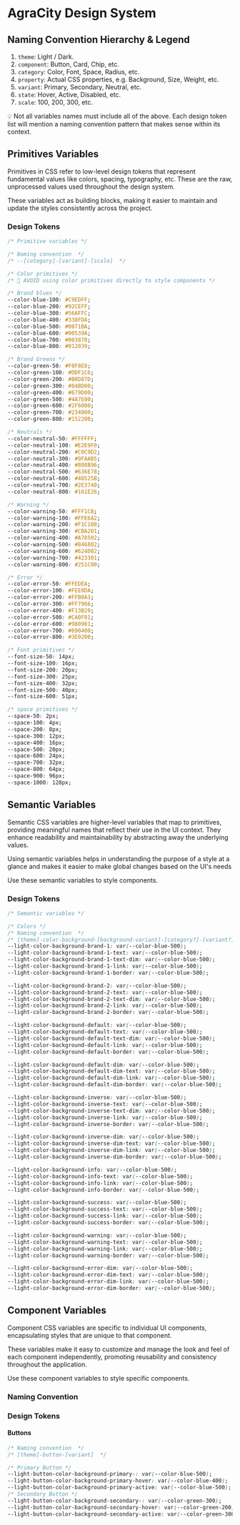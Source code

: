# AgraCity Design System

## Naming Convention Hierarchy & Legend
1. `theme`: Light / Dark.
2. `component`: Button, Card, Chip, etc.
3. `category`: Color, Font, Space, Radius, etc.
4. `property`: Actual CSS properties, e.g. Background, Size, Weight, etc.
5. `variant`: Primary, Secondary, Neutral, etc.
6. `state`: Hover, Active, Disabled, etc.
7. `scale`: 100, 200, 300, etc.

💡 Not all variables names must include all of the above. Each design token list will mention a naming convention pattern that makes sense within its context.

##  Primitives Variables
Primitives in CSS refer to low-level design tokens that represent fundamental values like colors, spacing, typography, etc. These are the raw, unprocessed values used throughout the design system.

These variables act as building blocks, making it easier to maintain and update the styles consistently across the project.
### Design Tokens
```css
/* Primitive variables */

/* Naming convention  */
/* --[category]-[variant]-[scale]  */

/* Color primitives */
/* 🚫 AVOID using color primitives directly to style components */

/* Brand blues */
--color-blue-100: #C9EDFF;
--color-blue-200: #92CEFF;
--color-blue-300: #56AFFC;
--color-blue-400: #338FDA;
--color-blue-500: #0071BA;
--color-blue-600: #00539A;
--color-blue-700: #003870;
--color-blue-800: #012039;

/* Brand Greens */
--color-green-50: #F0F8E8;
--color-green-100: #DDF1C6;
--color-green-200: #B0D87D;
--color-green-300: #84BD00;
--color-green-400: #679D00;
--color-green-500: #4A7E00; 
--color-green-600: #2F6000;
--color-green-700: #234000;
--color-green-800: #152200;

/* Neutrals */
--color-neutral-50: #FFFFFF;
--color-neutral-100: #E2E9F0;
--color-neutral-200: #C0C9D2;
--color-neutral-300: #9FAAB5;
--color-neutral-400: #808B96;
--color-neutral-500: #636E78;
--color-neutral-600: #48525B;
--color-neutral-700: #2E3740;
--color-neutral-800: #161E26;

/* Warning */
--color-warning-50: #FFF1CB;
--color-warning-100: #FFE6A2;
--color-warning-200: #F1C108;
--color-warning-300: #CBA201;
--color-warning-400: #A78502;
--color-warning-500: #846802;
--color-warning-600: #624D02;
--color-warning-700: #423301;
--color-warning-800: #251C00;

/* Error */
--color-error-50: #FFEDEA;
--color-error-100: #FEE0DA;
--color-error-200: #FFB0A3;
--color-error-300: #FF7966;
--color-error-400: #F13B29;
--color-error-500: #CA0F01;
--color-error-600: #980901;
--color-error-700: #690400;
--color-error-800: #3E0200;

/* Font primitives */
--font-size-50: 14px;
--font-size-100: 16px;
--font-size-200: 20px;
--font-size-300: 25px;
--font-size-400: 32px;
--font-size-500: 40px;
--font-size-600: 51px;

/* space primitives */
--space-50: 2px;
--space-100: 4px;
--space-200: 8px;
--space-300: 12px;
--space-400: 16px;
--space-500: 20px;
--space-600: 24px;
--space-700: 32px;
--space-800: 64px;
--space-900: 96px;
--space-1000: 128px;
```

## Semantic Variables
Semantic CSS variables are higher-level variables that map to primitives, providing meaningful names that reflect their use in the UI context. They enhance readability and maintainability by abstracting away the underlying values.

Using semantic variables helps in understanding the purpose of a style at a glance and makes it easier to make global changes based on the UI's needs

Use these semantic variables to style components.
### Design Tokens
```css
/* Semantic variables */

/* Colors */
/* Naming convention  */
/* [theme]-color-background-[background-variant]-[category?]-[variant?]  */
--light-color-background-brand-1: var(--color-blue-500);
--light-color-background-brand-1-text: var(--color-blue-500);
--light-color-background-brand-1-text-dim: var(--color-blue-500);
--light-color-background-brand-1-link: var(--color-blue-500);
--light-color-background-brand-1-border: var(--color-blue-500);

--light-color-background-brand-2: var(--color-blue-500);
--light-color-background-brand-2-text: var(--color-blue-500);
--light-color-background-brand-2-text-dim: var(--color-blue-500);
--light-color-background-brand-2-link: var(--color-blue-500);
--light-color-background-brand-2-border: var(--color-blue-500);

--light-color-background-default: var(--color-blue-500);
--light-color-background-default-text: var(--color-blue-500);
--light-color-background-default-text-dim: var(--color-blue-500);
--light-color-background-default-link: var(--color-blue-500);
--light-color-background-default-border: var(--color-blue-500);

--light-color-background-default-dim: var(--color-blue-500);
--light-color-background-default-dim-text: var(--color-blue-500);
--light-color-background-default-dim-link: var(--color-blue-500);
--light-color-background-default-dim-border: var(--color-blue-500);

--light-color-background-inverse: var(--color-blue-500);
--light-color-background-inverse-text: var(--color-blue-500);
--light-color-background-inverse-text-dim: var(--color-blue-500);
--light-color-background-inverse-link: var(--color-blue-500);
--light-color-background-inverse-border: var(--color-blue-500);

--light-color-background-inverse-dim: var(--color-blue-500);
--light-color-background-inverse-dim-text: var(--color-blue-500);
--light-color-background-inverse-dim-link: var(--color-blue-500);
--light-color-background-inverse-dim-border: var(--color-blue-500);

--light-color-background-info: var(--color-blue-500);
--light-color-background-info-text: var(--color-blue-500);
--light-color-background-info-link: var(--color-blue-500);
--light-color-background-info-border: var(--color-blue-500);

--light-color-background-success: var(--color-blue-500);
--light-color-background-success-text: var(--color-blue-500);
--light-color-background-success-link: var(--color-blue-500);
--light-color-background-success-border: var(--color-blue-500);

--light-color-background-warning: var(--color-blue-500);
--light-color-background-warning-text: var(--color-blue-500);
--light-color-background-warning-link: var(--color-blue-500);
--light-color-background-warning-border: var(--color-blue-500);

--light-color-background-error-dim: var(--color-blue-500);
--light-color-background-error-dim-text: var(--color-blue-500);
--light-color-background-error-dim-link: var(--color-blue-500);
--light-color-background-error-dim-border: var(--color-blue-500);
```

## Component Variables
Component CSS variables are specific to individual UI components, encapsulating styles that are unique to that component.

These variables make it easy to customize and manage the look and feel of each component independently, promoting reusability and consistency throughout the application.

Use these component variables to style specific components.
### Naming Convention

### Design Tokens
#### Buttons
```css
/* Naming convention  */
/* [theme]-button-[variant]  */

/* Primary Button */
--light-button-color-background-primary-: var(--color-blue-500);
--light-button-color-background-primary-hover: var(--color-blue-400);
--light-button-color-background-primary-active: var(--color-blue-500);
/* Secondary Button */
--light-button-color-background-secondary-: var(--color-green-300);
--light-button-color-background-secondary-hover: var(--color-green-200);
--light-button-color-background-secondary-active: var(--color-green-300);
```